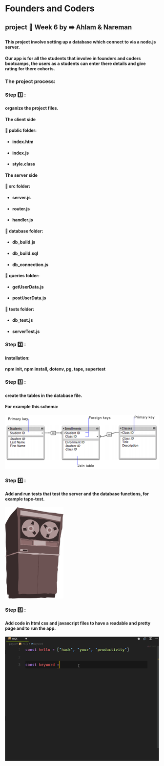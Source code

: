 # Founders and Coders
## project :date: Week 6 by :arrow_right: Ahlam &amp; Nareman  
#### This project involve setting up a database which connect to via a node.js server.
#### Our app is for all the students that involve in founders and coders bootcamps, the users as a students can enter there details and give rating for there cohorts.

### The project process:  
### Step :one: :   
#### organize the project files.  
#### The client side  
#### :open_file_folder: public folder:
* #### index.htm
* #### index.js
* #### style.class   

#### The server side   
#### :open_file_folder: src folder:
* #### server.js
* #### router.js
* #### handler.js   
#### :open_file_folder: database folder:
* #### db_build.js
* #### db_build.sql
* #### db_connection.js    
#### :open_file_folder: queries folder:
* #### getUserData.js
* #### postUserData.js  
#### :open_file_folder: tests folder:
* #### db_test.js
* #### serverTest.js

### Step :two: :  
#### installation:  
#### npm init, npm install, dotenv, pg, tape, supertest

### Step :three: :  
#### create the tables in the database file.  
#### For example this schema:
![picture](assets/relational.07.06.1.png)

### Step :four: :  
#### Add and run tests that test the server and the database functions, for example tape-test.
![picture](assets/tape.png)

### Step :five: :  
#### Add code in html css and javascript files to have a readable and pretty page and to run the app.
![picture](assets/gif.gif)
